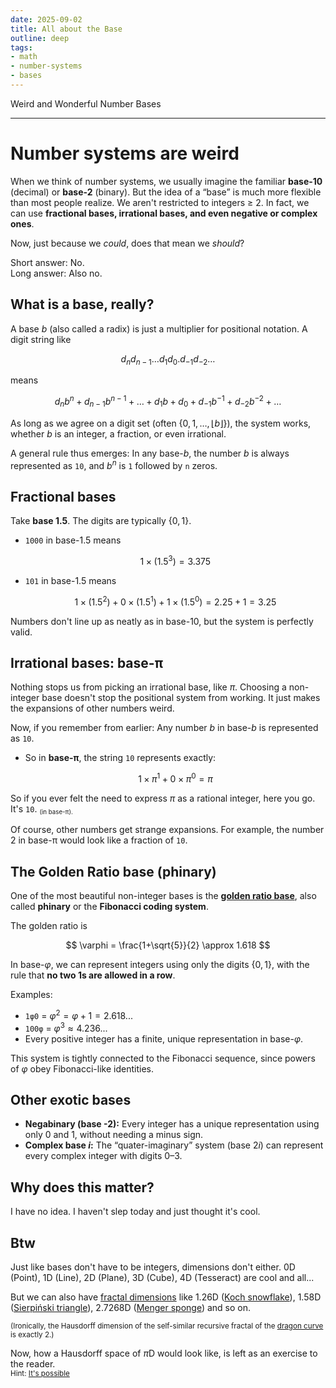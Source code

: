 ```yaml
---
date: 2025-09-02
title: All about the Base
outline: deep
tags:
- math
- number-systems
- bases
---
```

Weird and Wonderful Number Bases

---

# Number systems are weird

When we think of number systems, we usually imagine the familiar **base-10** (decimal) or **base-2** (binary). But the idea of a “base” is much more flexible than most people realize. We aren't restricted to integers ≥ 2. In fact, we can use **fractional bases, irrational bases, and even negative or complex ones**.

Now, just because we _could_, does that mean we _should_?

Short answer: No. <br>
Long answer: Also no.

## What is a base, really?

A base $b$ (also called a radix) is just a multiplier for positional notation.
A digit string like

$$
d_n d_{n-1} \dots d_1 d_0 . d_{-1} d_{-2} \dots
$$

means

$$
d_n b^n + d_{n-1} b^{n-1} + \dots + d_1 b + d_0 + d_{-1} b^{-1} + d_{-2} b^{-2} + \dots
$$

As long as we agree on a digit set (often $\{0,1,\dots,\lfloor b \rfloor\}$), the system works, whether $b$ is an integer, a fraction, or even irrational.

A general rule thus emerges: In any base-$b$, the number $b$ is always represented as `10`, and $b^n$ is `1` followed by `n` zeros.

## Fractional bases

Take **base 1.5**. The digits are typically $\{0,1\}$.

* `1000` in base-1.5 means

  $$
  1 \times (1.5^3) = 3.375
  $$

* `101` in base-1.5 means

  $$
  1 \times (1.5^2) + 0 \times (1.5^1) + 1 \times (1.5^0) = 2.25 + 1 = 3.25
  $$

Numbers don't line up as neatly as in base-10, but the system is perfectly valid.

## Irrational bases: base-π

Nothing stops us from picking an irrational base, like $\pi$. Choosing a non-integer base doesn't stop the positional system from working. It just makes the expansions of other numbers weird.

Now, if you remember from earlier: Any number $b$ in base-$b$ is represented as `10`.

* So in **base-π**, the string `10` represents exactly:

  $$
  1 \times \pi^1 + 0 \times \pi^0 = \pi
  $$

So if you ever felt the need to express $\pi$ as a rational integer, here you go. It's `10`. <small><sub>(in base-π).</sub></small>

Of course, other numbers get strange expansions. For example, the number 2 in base-π would look like a fraction of `10`.

## The Golden Ratio base (phinary)

One of the most beautiful non-integer bases is the [**golden ratio base**](https://en.wikipedia.org/wiki/Golden_ratio_base), also called **phinary** or the **Fibonacci coding system**.

The golden ratio is

$$
\varphi = \frac{1+\sqrt{5}}{2} \approx 1.618
$$

In base-$\varphi$, we can represent integers using only the digits $\{0,1\}$, with the rule that **no two 1s are allowed in a row**.

Examples:

* `1φ0` = $\varphi^2 = \varphi + 1 = 2.618...$
* `100φ` = $\varphi^3 \approx 4.236...$
* Every positive integer has a finite, unique representation in base-$\varphi$.

This system is tightly connected to the Fibonacci sequence, since powers of $\varphi$ obey Fibonacci-like identities.

## Other exotic bases

* **Negabinary (base -2):** Every integer has a unique representation using only 0 and 1, without needing a minus sign.
* **Complex base $i$:** The “quater-imaginary” system (base $2i$) can represent every complex integer with digits 0–3.

## Why does this matter? 

I have no idea. I haven't slep today and just thought it's cool.


## Btw

Just like bases don't have to be integers, dimensions don't either. 0D (Point), 1D (Line), 2D (Plane), 3D (Cube), 4D (Tesseract) are cool and all...

But we can also have [fractal dimensions](https://en.wikipedia.org/wiki/Fractal_dimension) like 1.26D ([Koch snowflake](https://en.wikipedia.org/wiki/Koch_snowflake)), 1.58D ([Sierpiński triangle](https://en.wikipedia.org/wiki/Sierpi%C5%84ski_triangle)), 2.7268D ([Menger sponge](https://en.wikipedia.org/wiki/Menger_sponge)) and so on.

<small>(Ironically, the Hausdorff dimension of the self-similar recursive fractal of the [dragon curve](https://en.wikipedia.org/wiki/Dragon_curve) is exactly 2.)</small>

Now, how a Hausdorff space of $\pi$D would look like, is left as an exercise to the reader. <br>
<small>Hint: [It's possible](https://en.wikipedia.org/wiki/Iterated_function_system)</small>
